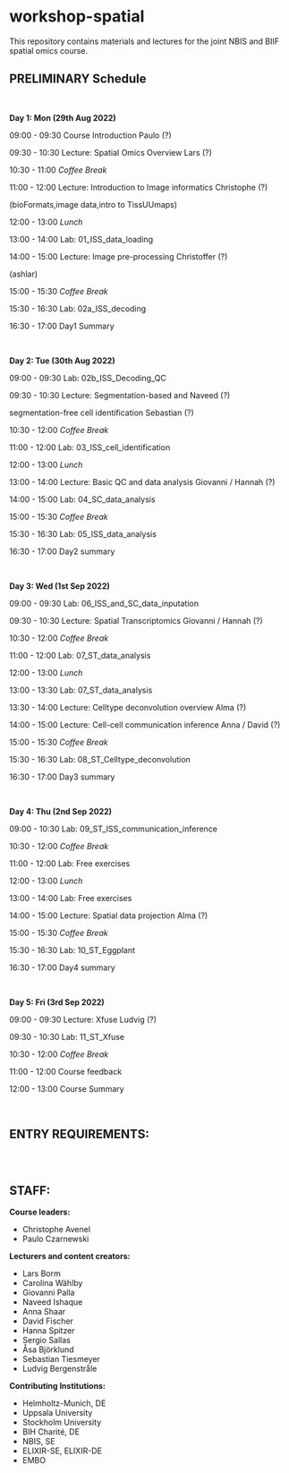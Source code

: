 # workshop-spatial

This repository contains materials and lectures for the joint NBIS and BIIF spatial omics course.




## PRELIMINARY Schedule

<br/>

**Day 1: Mon (29th Aug 2022)**

09:00 - 09:30	Course Introduction				                               Paulo (?)

09:30 - 10:30	Lecture: Spatial Omics Overview			                      Lars (?)

10:30 - 11:00	*Coffee Break*

11:00 - 12:00	Lecture: Introduction to Image informatics	        Christophe (?)

(bioFormats,image data,intro to TissUUmaps)

12:00 - 13:00	*Lunch*

13:00 - 14:00	Lab: 01_ISS_data_loading

14:00 - 15:00	Lecture: Image pre-processing			                 Christoffer (?)

(ashlar)

15:00 - 15:30	*Coffee Break*

15:30 - 16:30	Lab: 02a_ISS_decoding

16:30 - 17:00	Day1 Summary

<br/>

**Day 2: Tue (30th Aug 2022)**

09:00 - 09:30	Lab: 02b_ISS_Decoding_QC

09:30 - 10:30 Lecture: Segmentation-based and 		                    Naveed (?)

segmentation-free cell identification                Sebastian (?)

10:30 - 12:00	*Coffee Break*

11:00 - 12:00	Lab: 03_ISS_cell_identification

12:00 - 13:00	*Lunch*

13:00 - 14:00 Lecture: Basic QC and data analysis		       Giovanni / Hannah (?)

14:00 - 15:00	Lab: 04_SC_data_analysis

15:00 - 15:30	*Coffee Break*

15:30 - 16:30	Lab: 05_ISS_data_analysis

16:30 - 17:00	Day2 summary

<br/>


**Day 3: Wed (1st Sep 2022)**

09:00 - 09:30 Lab: 06_ISS_and_SC_data_inputation

09:30 - 10:30 Lecture: Spatial Transcriptomics             Giovanni / Hannah (?)

10:30 - 12:00	*Coffee Break*

11:00 - 12:00 Lab: 07_ST_data_analysis

12:00 - 13:00	*Lunch*

13:00 - 13:30 Lab: 07_ST_data_analysis

13:30 - 14:00 Lecture: Celltype deconvolution overview                  Alma (?)

14:00 - 15:00 Lecture: Cell-cell communication inference        Anna / David (?)

15:00 - 15:30	*Coffee Break*

15:30 - 16:30 Lab: 08_ST_Celltype_deconvolution       

16:30 - 17:00	Day3 summary


<br/>

**Day 4: Thu (2nd Sep 2022)**

09:00 - 10:30 Lab: 09_ST_ISS_communication_inference

10:30 - 12:00	*Coffee Break*

11:00 - 12:00 Lab: Free exercises

12:00 - 13:00	*Lunch*

13:00 - 14:00 Lab: Free exercises

14:00 - 15:00 Lecture: Spatial data projection                          Alma (?)                                         

15:00 - 15:30	*Coffee Break*

15:30 - 16:30 Lab: 10_ST_Eggplant

16:30 - 17:00	Day4 summary

<br/>


**Day 5: Fri (3rd Sep 2022)**

09:00 - 09:30 Lecture: Xfuse                                          Ludvig (?)

09:30 - 10:30 Lab: 11_ST_Xfuse

10:30 - 12:00	*Coffee Break*

11:00 - 12:00 Course feedback

12:00 - 13:00	Course Summary


<br/>


## ENTRY REQUIREMENTS:




##


<br/>


## STAFF:

**Course leaders:**
- Christophe Avenel
- Paulo Czarnewski

**Lecturers and content creators:**
- Lars Borm
- Carolina Wählby
- Giovanni Palla
- Naveed Ishaque
- Anna Shaar
- David Fischer
- Hanna Spitzer
- Sergio Sallas
- Åsa Björklund
- Sebastian Tiesmeyer
- Ludvig Bergenstråle

**Contributing Institutions:**
- Helmholtz-Munich, DE
- Uppsala University
- Stockholm University
- BIH Charité, DE
- NBIS, SE
- ELIXIR-SE, ELIXIR-DE
- EMBO
